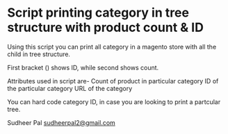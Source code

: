 # Script printing category in tree structure with product count & ID

Using this script you can print all category in a magento store with all the child in tree structure. 

First bracket () shows ID, while second shows count. 

Attributes used in script are-
Count of product in particular category
ID of the particular category
URL of the category

You can hard code category ID, in case you are looking to print a partcular tree.



Sudheer Pal <sudheerpal2@gmail.com> 
